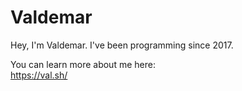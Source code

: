 # Valdemar
Hey, I'm Valdemar. I've been programming since 2017.  
  
You can learn more about me here:  
https://val.sh/  
